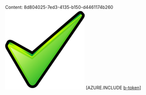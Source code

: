 Content: 8d804025-7ed3-4135-b150-d4461174b260![image](aabeee44-6d8d-4070-8e04-601f53996640.png)
[AZURE.INCLUDE [b-token](7ada84f0-713f-4fe8-aae6-f21fb9032edb.md)]
